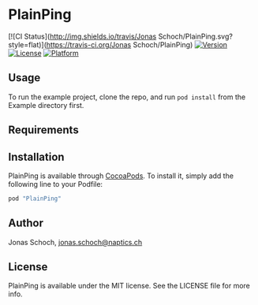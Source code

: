 # PlainPing

[![CI Status](http://img.shields.io/travis/Jonas Schoch/PlainPing.svg?style=flat)](https://travis-ci.org/Jonas Schoch/PlainPing)
[![Version](https://img.shields.io/cocoapods/v/PlainPing.svg?style=flat)](http://cocoapods.org/pods/PlainPing)
[![License](https://img.shields.io/cocoapods/l/PlainPing.svg?style=flat)](http://cocoapods.org/pods/PlainPing)
[![Platform](https://img.shields.io/cocoapods/p/PlainPing.svg?style=flat)](http://cocoapods.org/pods/PlainPing)

## Usage

To run the example project, clone the repo, and run `pod install` from the Example directory first.

## Requirements

## Installation

PlainPing is available through [CocoaPods](http://cocoapods.org). To install
it, simply add the following line to your Podfile:

```ruby
pod "PlainPing"
```

## Author

Jonas Schoch, jonas.schoch@naptics.ch

## License

PlainPing is available under the MIT license. See the LICENSE file for more info.
